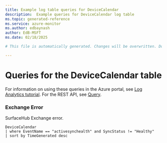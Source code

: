 ```yaml
---
title: Example log table queries for DeviceCalendar
description:  Example queries for DeviceCalendar log table
ms.topic: generated-reference
ms.service: azure-monitor
ms.author: edbaynash
author: EdB-MSFT
ms.date: 02/18/2025

# This file is automatically generated. Changes will be overwritten. Do not change this file directly. 

---
```


# Queries for the DeviceCalendar table

For information on using these queries in the Azure portal, see [Log Analytics tutorial](/azure/azure-monitor/logs/log-analytics-tutorial). For the REST API, see [Query](/rest/api/loganalytics/query).


### Exchange Error  


SurfaceHub Exchange error.  

```query
DeviceCalendar
| where EventName == "activesynchealth" and SyncStatus != "Healthy" 
| sort by TimeGenerated desc
```

